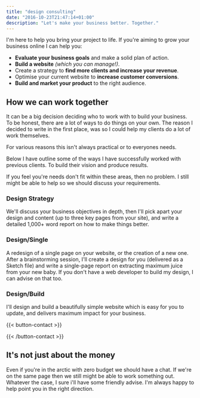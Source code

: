 ```yaml
---
title: "design consulting"
date: "2016-10-23T21:47:14+01:00"
description: "Let's make your business better. Together."
---
```


 I'm here to help you bring your project to life. If you're aiming to grow your business online I can help you:

- **Evaluate your business goals** and make a solid plan of action.
- **Build a website** *(which you can manage!)*.
- Create a strategy to **find more clients and increase your revenue**.
- Optimise your current website to **increase customer conversions**.
- **Build and market your product** to the right audience.


## How we can work together

It can be a big decision deciding who to work with to build your business. To be honest, there are a lot of ways to do things on your own. The reason I decided to write in the first place, was so I could help my clients do a lot of work themselves.

For various reasons this isn't always practical or to everyones needs.

Below I have outline some of the ways I have successfully worked with previous clients. To build their vision and produce results.

If you feel you're needs don't fit within these areas, then no problem. I still might be able to help so we should discuss your requirements.


### Design Strategy

We'll discuss your business objectives in depth, then I'll pick apart your design and content (up to three key pages from your site), and write a detailed 1,000+ word report on how to make things better.

### Design/Single

A redesign of a single page on your website, or the creation of a new one. After a brainstorming session, I'll create a design for you (delivered as a Sketch file) and write a single-page report on extracting maximum juice from your new baby. If you don't have a web developer to build my design, I can advise on that too.

### Design/Build

I'll design and build a beautifully simple website which is easy for you to update, and delivers maximum impact for your business.

{{< button-contact >}}<p></p>{{< /button-contact >}}


## It's not just about the money

Even if you're in the arctic with zero budget we should have a chat. If we're on the same page then we still might be able to work something out. Whatever the case, I sure i'll have some friendly advise. I'm always happy to help point you in the right direction.
